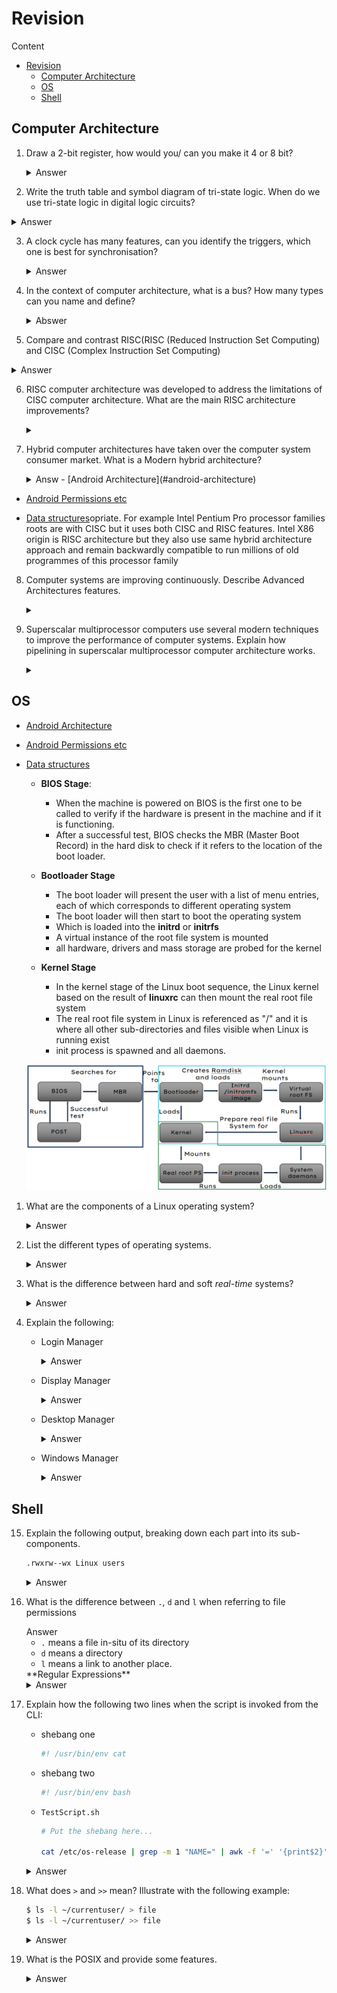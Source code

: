 # Revision

Content

- [Revision](#revision)
  - [Computer Architecture](#computer-architecture)
  - [OS](#os)
  - [Shell](#shell)

## Computer Architecture

1. Draw a 2-bit register, how would you/ can you make it 4 or 8 bit?

    <details>
    <summary>Answer</summary>

    ![](./figures/2-bit-register.png)

    You can by repeating the pattern.

    </details>

2. Write the truth table and symbol diagram of tri-state logic. When do we use tri-state logic in digital logic circuits? 

<details>
<summary>Answer</summary>

<div>

|Input|Enable|Output|
|---|---|---|
|0|0||
|0|1|0|
|1|0||
|1|1|1|

</div>

<div align=center>

![](./figures/tri-logic-state.png)

</div>

</details>

3. A clock cycle has many features, can you identify the triggers, which one is best for synchronisation?

    <details>
    <summary>Answer</summary>

    <div align=center>

    ![](./figures/clock.png)

    </div>

    - 1 triggered when the clock cycle becomes 1 

    - 0 triggered when the clock cycle becomes 0
  
    - Positve edge is triggered when the clock cycle changes 0 to 1 

    - Negative edge is triggered when the clock cycle changes 1 to 0 

    - Rising Edge or falling edge triggers are better in synchronization with the digital circuits as they provide enough time to switch on/off the logic circuit. 

    </details>

4. In the context of computer architecture, what is a bus? How many types can you name and define?

    <details>
    <summary>Abswer</summary>

    - A bus is a collection of conductive wires that connect a number of logical elements together, to allow values to be moved from one element to another in the processor. Three main buses are data bus, address bus, and the control bus. 

    - Features:-  

      - All control wires of control bus originate from Control Unit of the processor. 

      - They represented in logic circuit diagram with dark lines and each line of control bus is uni-directional. 

      - Data bus is bi-directional and control bus is uni-directional 

    </details>

5. Compare and contrast RISC(RISC (Reduced Instruction Set Computing) and CISC (Complex Instruction Set Computing)

<details>
<summary>Answer</summary>

| Feature                       | CISC                                     | RISC                                     |
|-------------------------------|------------------------------------------|------------------------------------------|
| Instruction Set Complexity   | High: Features a large and complex instruction set with instructions capable of performing multiple operations. | Low: Emphasizes simplicity with a smaller, more streamlined instruction set where each instruction performs a single operation. |
| Instruction Execution         | Variable: Instructions may require multiple clock cycles to execute due to their complexity. | Uniform: Most instructions execute in a single clock cycle, leading to more predictable performance. |
| Microcode Usage              | Common: Utilizes microcode to decode and execute complex instructions. | Minimal: Relies on hardware implementation for instruction execution, reducing the need for microcode. |
| Hardware vs. Software Control | More reliance on software control for instruction execution, including microcode routines. | More emphasis on hardware control, with instructions executed directly by the hardware. |
| Register Usage                | Moderate: Typically includes a moderate number of general-purpose and special-purpose registers. | High: Features a larger number of general-purpose registers to optimize performance and reduce memory access. |



</details>

6. RISC computer architecture was developed to address the limitations of CISC computer architecture. What are the main RISC architecture improvements? 

    <details>
    <summary></summary>
    1. **Simplicity and Efficiency**: RISC architectures prioritize simplicity and efficiency by employing a smaller and more streamlined instruction set. This simplicity allows for faster instruction decoding and execution.

    2. **Uniform Instruction Format**: RISC architectures typically have a uniform instruction format, where each instruction is of fixed length and performs a single operation. This uniformity simplifies instruction decoding and pipelining.

    3. **Increased Register Usage**: RISC architectures often feature a larger number of general-purpose registers compared to CISC architectures. More registers allow for more operations to be performed directly on data in registers, reducing the need for memory accesses.

    4. **Load/Store Architecture**: RISC architectures commonly use a load/store architecture, where memory access is restricted to specific load and store instructions. This approach simplifies instruction decoding and improves performance by reducing memory traffic.

    5. **Optimized Pipelining**: RISC architectures are designed to facilitate efficient pipelining of instructions. With simpler instructions and a regular 5. instruction format, RISC processors can achieve higher throughput and better performance through pipelining.

    6. **Faster Clock Speeds**: The simplicity of RISC instruction sets and architectures allows for higher clock speeds compared to CISC architectures. This enables RISC processors to achieve better performance in terms of instructions per cycle.

    7. **Reduced Hardware Complexity**: RISC architectures often have reduced hardware complexity compared to CISC architectures, resulting in smaller and more cost-effective processor designs.
    
    - In summary: 

      - More general purpose register, typical 32 

      - A limited, uniform, and faster instruction set 

      - Very limited addressing modes 

      - Hardware compiler support 

      - Hardwired control unit 

    </details>

7. Hybrid computer architectures have taken over the computer system consumer market. What is a Modern hybrid architecture?

    <details>
    <summary>Answ  - [Android Architecture](#android-architecture)
  - [Android Permissions etc](#android-permissions-etc)
  - [Data structures](#data-structures)opriate. For example Intel Pentium Pro processor families roots are with CISC but it uses both CISC and RISC features. Intel X86 origin is RISC architecture but they also use same hybrid architecture approach and remain backwardly compatible to run millions of old programmes of this processor family     

    </details>

8. Computer systems are improving continuously. Describe Advanced Architectures features.

    <details>
    <summary></summary>

    There is continuous development in the advanced processors to run programs as fast as possible, as cheap as possible. All von Neumann processors used in mobile phone, microwave, TV, desktop. Our aim is to design high speed and low cost processors. Following are the few advanced features that can run programs more efficiently: 

    - Increasing Clock Speed 

    - Adding Specialised Instructions 

    - Moving Memory into Processor 

    - Running More Instructions Per Clock Cycle 

    - Adding More Processors 
    

    </details>

9. Superscalar multiprocessor computers use several modern techniques to improve the performance of computer systems. Explain how pipelining in superscalar multiprocessor computer architecture works. 

    <details>
    <summary></summary>

    Pipelining in advanced superscalar architecture involves dividing up the functional aspects of the processor into distinct stages, where each stage is designed to perform its function in one clock cycle and pass data on to the next stage. This architecture has duplicate components within it. Duplicating the pipelines such that a processor has two or more pipelines the processor can achieve greater throughput of instructions. 

    </details>


## OS
  - [Android Architecture](#android-architecture)
  - [Android Permissions etc](#android-permissions-etc)
  - [Data structures](#data-structures)
    - **BIOS Stage**:
      -  When the machine is powered on BIOS is the first one to be called to verify if the hardware is present in the machine and if it is functioning.​
      -  After a successful test, BIOS checks the MBR (Master Boot Record) in the hard disk to check if it refers to the location of the boot loader.​

    - **Bootloader Stage**
      - The boot loader will present the user with a list of menu entries, each of which corresponds to different operating system​
      - The boot loader will then start to boot the operating system
      - Which is loaded into the **initrd** or **initrfs**
      -  A virtual instance of the root file system is mounted
      - all hardware, drivers and mass storage are probed for the kernel

    - **Kernel Stage**
      - In the kernel stage of the Linux boot sequence, the Linux kernel based on the result of **linuxrc** can then mount the real root file system​
      - The real root file system in Linux is referenced as "/" and it is where all other sub-directories and files visible when Linux is running exist​
      - init process is spawned and all daemons.

    ![](./figures/allbootprocess.png)

    </details>

1.  What are the components of a Linux operating system?

    <details>
    <summary>Answer</summary>
    - Kernel
    - System Library
    - System Utility
    - User Application
    - Hardware Platform

    </details>


12. List the different types of operating systems. 


    <details>
    <summary>Answer</summary>
    
    - Batch operating system.
    - Embedded operating system.
    - Distributed operating system.
    - Multi-processing/tasking operating system.
    - Network operating system.
    - Real-time operating system.
    - Time-sharing operating system.

    </details>

13. What is the difference between hard and soft *real-time* systems?

    <details>
    <summary>Answer</summary>
    
    - A **Soft RTOS** is a system in which the deadline for certain tasks can be delayed to some extent. For example, if the task deadline is 1:20:30PM, then the task can on occasion completed at let us say 1:20:35PM. However, it can not delay for too long say 1:30PM.​

    - A **Hard RTOS** is a system that meets the deadline for every process at all times. For example, if the task deadline is 1:20:30PM, then the task has to be completed before 1:20:30PM every time.​

    </details>
14. Explain the following:
    
    - Login Manager

        <details>
        <summary>Answer</summary>
        
        - Manage user authentication at login.
        - Present login screen for entering credentials.

        </details>

    - Display Manager

        <details>
        <summary>Answer</summary>
        
        - Control the display server connection.
        - Facilitate user sessions.

        </details>

    - Desktop Manager

        <details>
        <summary>Answer</summary>
        
        - Integrated suite of applications and tool**Regular Expressions**.
        - Provides a cohesive user interface.

        </details>

    - Windows Manager

        <details>
        <summary>Answer</summary>

        - Control the placement and appearance of windows.
        - Handle window decorations, title bars, and borders.
        
        </details>


## Shell

15. Explain the following output, breaking down each part into its sub-components.

    ```sh
    .rwxrw--wx Linux users
    ```

    <details>
    <summary>Answer</summary>

    - `.` means a file in situ of its directory
    - `rwx` are the permissions for that file, `r` = read, `w` = write, `x` = execute
    - the `-` means that permission is revoked
    - the permissions format is user, group, and rest of the word
      - user has read, write, and execute
      - group has read and write
      - rest of the world has write and execute

    </details>

16. What is the difference between `.`, `d` and `l` when referring to file permissions 
    <summary>Answer</summary>

    - `.` means a file in-situ of its directory
    - `d` means a directory
    - `l` means a link to another place.

    </details>**Regular Expressions**
    
    <details>
    <summary>Answer</summary>

    - `1000` is passed to the `sleep` command which tells the current shell input/ouput to wait 1000 seconds. 
    - the `&` puts the process in the background so the user can continue using the CLI if needed.
    - any process put in the background using `&` will return the process ID for the user to take reference of.

    </details>

19. Explain how the following two lines when the script is invoked from the CLI: 

    - shebang one
        ```sh
        #! /usr/bin/env cat
        ```
    - shebang two
        ```sh
        #! /usr/bin/env bash
        ```
    - `TestScript.sh`
        ```sh
        # Put the shebang here...

        cat /etc/os-release | grep -m 1 "NAME=" | awk -f '=' '{print$2}' 
        ```

    <details>
    <summary>Answer</summary>

    - `/usr/bin/env cat` tells the interpreter to find the env path for `cat` and reinvokes `TestScript.sh`
      - `#! /usr/bin/env cat TestScript.sh`
      - which in turn concatenates `TestScript.sh` to standard out. 
 
    - `/usr/bin/env bash` tells the interpreter to find the env path for `bash` and reinvokes `TestScript.sh`
      - `#! /usr/bin/env bash TestScript.sh`
      - which in turn runs the commands inside `TestScript.sh` to standard out. 
      - The command outputs the  name of the OS by con`cat`enating the file `/etc/os-release` 
      - standard out is piped to `grep` which finds the first instance of any pattern matching "`NAME=`". 
      - This is passed to `awk` which separates the `NAME=....` by the `=` as a delimiter. 
      - `awk` then prints the second field to standard out. Which in this case would be the OS's name.  
    </details>

20. What does `>` and `>>` mean? Illustrate with the following example:

    ```sh
    $ ls -l ~/currentuser/ > file
    $ ls -l ~/currentuser/ >> file
    ```


    <details>
    <summary>Answer</summary>
    
    - `>` redirects standard out to write to a file and overwrites any content therein. 
    - `>>` redirects standard out to append to the end of the file, this will not overwrite.
    -  The first time the file's content contains the list of the `currentuser` directory
    -  The second time the file is appended and now contains a list of the directory contents twice
    </details>

21. What is the POSIX and provide some features.

    <details>
    <summary>Answer</summary>

    - POSIX (Portable Operating System Interface) is a set of standard operating system interfaces based on the Unix operating system
    - **Aliases**, creating a single command word for complex commands
    - **C API**, programs are portable to other operating systems at the source code level
    - **File Formats**, for formatting strings that we use in files, standard output, standard error, and standard input.
    - Setting **Environment Variables**, like `PATH` or `HOME`
    - Creation and standardisation of **Regular Expressions** for pattern matching.
    - standardised **utility names**, `name_of_utility [-a] [-b] [-c option_argument] <parameter name>`
    - **Directory Structure**, is Hierarchical where root, `/` is the parent

    </details>